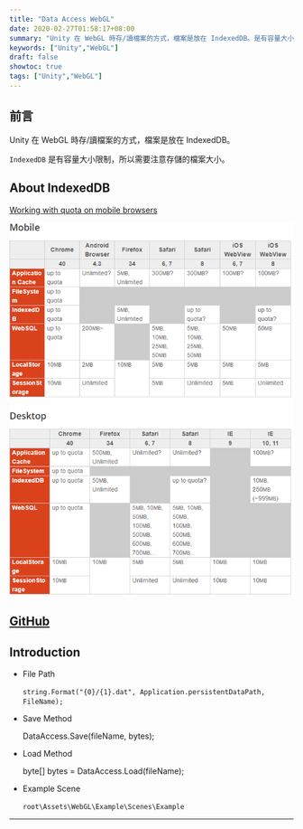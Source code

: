 ```yaml
---
title: "Data Access WebGL"
date: 2020-02-27T01:58:17+08:00
summary: "Unity 在 WebGL 時存/讀檔案的方式，檔案是放在 IndexedDB。是有容量大小限制，所以需要注意存儲的檔案大小。"
keywords: ["Unity","WebGL"]
draft: false
showtoc: true
tags: ["Unity","WebGL"]
---
```


## 前言

Unity 在 WebGL 時存/讀檔案的方式，檔案是放在 IndexedDB。

`IndexedDB` 是有容量大小限制，所以需要注意存儲的檔案大小。

## About IndexedDB

[Working with quota on mobile browsers]

![img_1]

## [GitHub](https://github.com/Wenrong274/DataAccessWebGL)

## Introduction

* File Path

    `string.Format("{0}/{1}.dat", Application.persistentDataPath, FileName);`

* Save Method

    DataAccess.Save(fileName, bytes);

* Load Method

    byte[] bytes = DataAccess.Load(fileName);

* Example Scene

    `root\Assets\WebGL\Example\Scenes\Example`

______________________________________________________________________

[img_1]: https://raw.githubusercontent.com/Wenrong274/DataAccessWebGL/master/doc/img/1.png
[Working with quota on mobile browsers]:https://www.html5rocks.com/en/tutorials/offline/quota-research/
